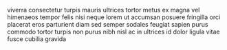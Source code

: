 viverra consectetur turpis mauris ultrices tortor metus ex magna vel himenaeos
tempor felis nisi neque lorem ut accumsan posuere fringilla orci placerat eros
parturient diam sed semper sodales feugiat sapien purus commodo tortor turpis
non purus nibh nisl ac in ultrices id dolor ligula vitae fusce cubilia gravida